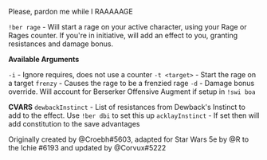 Please, pardon me while I RAAAAAGE

`!ber rage` - Will start a rage on your active character, using your Rage or Rages counter. If you're in initiative, will add an effect to you, granting resistances and damage bonus.

__Available Arguments__
 
`-i` - Ignore requires, does not use a counter
`-t <target>` - Start the rage on a target
`frenzy` - Causes the rage to be a frenzied rage
`-d` - Damage bonus override. Will account for Berserker Offensive Augment if setup in `!swi boa`

__CVARS__
`dewbackInstinct` - List of resistances from Dewback's Instinct to add to the effect. Use `!ber dbi` to set this up
`acklayInstinct` - If set then will add constitution to the save advantages

Originally created by @Croebh#5603, adapted for Star Wars 5e by @R to the Ichie #6193 and updated by @Corvux#5222